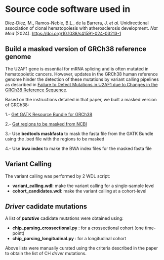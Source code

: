 # Source code software used in
Díez-Díez, M., Ramos-Neble, B.L., de la Barrera, J. *et al*. Unidirectional association of clonal hematopoiesis with atherosclerosis development. *Nat Med* (2024). https://doi.org/10.1038/s41591-024-03213-1

## Build a masked version of GRCh38 reference genome
The U2AF1 gene is essential for mRNA splicing and is often mutated in hematopoietic cancers. However, updates in the GRCh38 human reference genome hinder the detection of these mutations by variant calling pipelines as described in [Failure to Detect Mutations in U2AF1 due to Changes in the GRCh38 Reference Sequence](https://doi.org/10.1016/j.jmoldx.2021.10.013).

Based on the instructions detailed in that paper, we built a masked version of GRCh38:

1.- [Get GATK Resource Bundle for GRCh38](https://gatk.broadinstitute.org/hc/en-us/articles/360035890811-Resource-bundle)

2.- [Get regions to be masked from NCBI](https://ftp.ncbi.nlm.nih.gov/genomes/all/GCA/000/001/405/GCA_000001405.15_GRCh38/seqs_for_alignment_pipelines.ucsc_ids/GCA_000001405.15_GRCh38_GRC_exclusions.bed)

3.- Use __bedtools maskfasta__ to mask the fasta file from the GATK Bundle using the .bed file with the regions to be masked

4.- Use __bwa index__ to make the BWA index files for the masked fasta file

## Variant Calling
The variant calling was performed by 2 WDL script:
- __variant_calling.wdl__: make the variant calling for a single-sample level
- __cohort_candidates.wdl__: make the variant calling at a cohort-level

## *Driver* cadidate mutations
A list of *__putative__* cadidate mutations were obtained using:
- __chip_parsing_crossectional.py__ : for a crossectional cohort (one time-point)
- __chip_parsing_longitudinal.py__ : for a longitudinal cohort

Above lists were manually curated using the criteria described in the paper to obtain the list of CH *driver* mutations.
